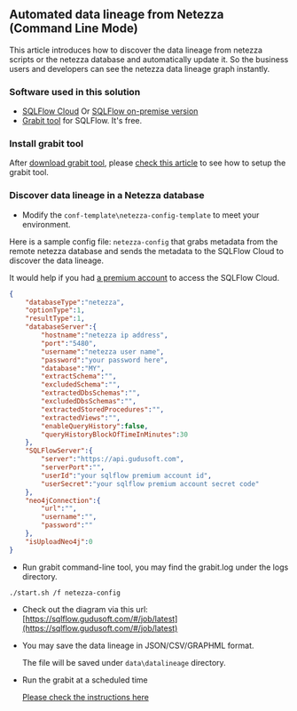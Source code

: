 ## Automated data lineage from Netezza (Command Line Mode)
This article introduces how to discover the data lineage from netezza scripts or the netezza database and automatically update it. 
So the business users and developers can see the netezza data lineage graph instantly.

### Software used in this solution
- [SQLFlow Cloud](https://sqlflow.gudusoft.com) Or [SQLFlow on-premise version](https://www.gudusoft.com/sqlflow-on-premise-version/)
- [Grabit tool](https://www.gudusoft.com/grabit/) for SQLFlow. It's free.


### Install grabit tool
After [download grabit tool](https://www.gudusoft.com/grabit/), please [check this article](https://github.com/sqlparser/sqlflow_public/tree/master/grabit) 
to see how to setup the grabit tool.

### Discover data lineage in a Netezza database
- Modify the `conf-template\netezza-config-template` to meet your environment.

Here is a sample config file: `netezza-config` that grabs metadata from the remote netezza database
and sends the metadata to the SQLFlow Cloud to discover the data lineage.

It would help if you had [a premium account](https://github.com/sqlparser/sqlflow_public/blob/master/sqlflow-userid-secret.md) to access the SQLFlow Cloud.


```json
{
    "databaseType":"netezza",
    "optionType":1,
    "resultType":1,
    "databaseServer":{
        "hostname":"netezza ip address",
        "port":"5480",
        "username":"netezza user name",
        "password":"your password here",
        "database":"MY",
        "extractSchema":"",
        "excludedSchema":"",
        "extractedDbsSchemas":"",
        "excludedDbsSchemas":"",
        "extractedStoredProcedures":"",
        "extractedViews":"",
        "enableQueryHistory":false,
        "queryHistoryBlockOfTimeInMinutes":30
    },
    "SQLFlowServer":{
        "server":"https://api.gudusoft.com",
        "serverPort":"",
        "userId":"your sqlflow premium account id",
        "userSecret":"your sqlflow premium account secret code"
    },
    "neo4jConnection":{
        "url":"",
        "username":"",
        "password":""
    },
    "isUploadNeo4j":0
}
```

- Run grabit command-line tool, you may find the grabit.log under the logs directory.
```
./start.sh /f netezza-config
```

- Check out the diagram via this url: [https://sqlflow.gudusoft.com/#/job/latest](https://sqlflow.gudusoft.com/#/job/latest)

- You may save the data lineage in JSON/CSV/GRAPHML format.

	The file will be saved under `data\datalineage` directory.

- Run the grabit at a scheduled time

	[Please check the instructions here](https://github.com/sqlparser/sqlflow_public/tree/master/grabit#run-the-grabit-at-a-scheduled-time)

